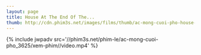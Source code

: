 ```yaml
---
layout: page
title: House At The End Of The...
thumb: http://cdn.phim3s.net/images/films/thumb/ac-mong-cuoi-pho-house-at-the-end-of-the-street-2012.jpg
---
```

{% include jwpadv src='//phim3s.net/phim-le/ac-mong-cuoi-pho_3625/xem-phim//video.mp4' %}